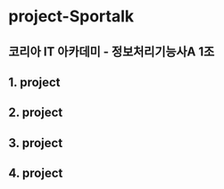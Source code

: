 # project-Sportalk
## 코리아 IT 아카데미 - 정보처리기능사A 1조

## 1. project

## 2. project

## 3. project

## 4. project
